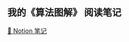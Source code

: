 ## 我的《算法图解》 阅读笔记

[📗 Notion 笔记](https://coderkeung.notion.site/Algorithm-cfd68348b5fd41078352bda7dd60caf3)
